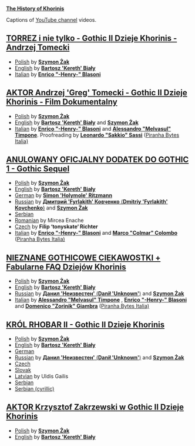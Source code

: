 [**The History of Khorinis**](http://soulfire.worldofgothic.com)

Captions of [YouTube channel](https://www.youtube.com/c/dziejekhorinismod) videos.

## [TORREZ i nie tylko - Gothic II Dzieje Khorinis - Andrzej Tomecki](https://www.youtube.com/watch?v=jarXyWleCDc)
* [Polish](tomecki-studio/tomecki-studio-pl.srt) by [**Szymon Żak**](http://szymonzak.pl)
* [English](tomecki-studio/tomecki-studio-en.srt) by [**Bartosz 'Kereth' Biały**](mailto:kereth130@gmail.com)
* [Italian](tomecki-studio/tomecki-studio-it.srt) by [**Enrico "-Henry-" Blasoni**](https://www.facebook.com/enrico.blasoni)

## [AKTOR Andrzej 'Greg' Tomecki - Gothic II Dzieje Khorinis - Film Dokumentalny](https://www.youtube.com/watch?v=O9-r6dbUpfQ)
* [Polish](tomecki/tomecki-pl.sbv) by [**Szymon Żak**](http://szymonzak.pl)
* [English](tomecki/tomecki-en.sbv) by [**Bartosz 'Kereth' Biały**](mailto:kereth130@gmail.com) and [**Szymon Żak**](http://szymonzak.pl)
* [Italian](tomecki/tomecki-it.srt) by [**Enrico "-Henry-" Blasoni**](https://www.facebook.com/enrico.blasoni) and [**Alessandro "Melvasul" Timpone**](https://www.facebook.com/alessandro.timpone). Proofreading by [**Leonardo "Sakkio" Sassi**](https://www.facebook.com/leonardo.sassi.1975) ([Piranha Bytes Italia)](https://www.facebook.com/groups/staffrisenitalia)

## [ANULOWANY OFICJALNY DODATEK DO GOTHIC 1 - Gothic Sequel](https://www.youtube.com/watch?v=SS_RRuNCe6Y)
* [Polish](sequel/sequel-pl.sbv) by [**Szymon Żak**](http://szymonzak.pl)
* [English](sequel/sequel-en.sbv) by [**Bartosz 'Kereth' Biały**](mailto:kereth130@gmail.com)
* [German](sequel/sequel-ge.srt) by [**Simon 'Holymole' Ritzmann**](mailto:ritzmanns@gmx.ch)
* [Russian](sequel/sequel-ru.sbv) by [**Дмитрий 'Fyrlakith' Ковченко** (**Dmitriy 'Fyrlakith' Kovchenko**)](https://vk.com/enfant_sauvage) and [**Szymon Żak**](http://szymonzak.pl)
* [Serbian](sequel/sequel-se.sbv)
* [Romanian](sequel/sequel-ro.sbv) by Mircea Enache
* [Czech](sequel/sequel-cz.sbv) by **Filip ‘tonyskate‘ Richter**
* [Italian](sequel/sequel-it.sbv) by [**Enrico "-Henry-" Blasoni**](https://www.facebook.com/enrico.blasoni) and [**Marco "Colmar" Colombo**](https://www.facebook.com/marco.colombo.395) ([Piranha Bytes Italia)](https://www.facebook.com/groups/staffrisenitalia)

## [NIEZNANE GOTHICOWE CIEKAWOSTKI + Fabularne FAQ Dziejów Khorinis](https://www.youtube.com/watch?v=vnoVmUTamXM)
* [Polish](ciekawostki-faq/faq-pl.sbv) by [**Szymon Żak**](http://szymonzak.pl)
* [English](ciekawostki-faq/faq-en.sbv) by [**Bartosz 'Kereth' Biały**](mailto:kereth130@gmail.com)
* [Russian](ciekawostki-faq/faq-ru.sbv) by [**Данил 'Неизвестен'** (**Danił 'Unknown'**)](https://vk.com/id23654784) and [**Szymon Żak**](http://szymonzak.pl)
* [Italian](ciekawostki-faq/faq-it.sbv) by [**Alessandro "Melvasul" Timpone**](https://www.facebook.com/alessandro.timpone) , [**Enrico "-Henry-" Blasoni**](https://www.facebook.com/enrico.blasoni) and [**Domenico "Zorinik" Giambra**](https://www.facebook.com/Zorinik) ([Piranha Bytes Italia)](https://www.facebook.com/groups/staffrisenitalia)

## [KRÓL RHOBAR II - Gothic II Dzieje Khorinis](https://www.youtube.com/watch?v=8TrLWoSo49c)
* [Polish](rhobar-ii/palac-pl.sbv) by [**Szymon Żak**](http://szymonzak.pl)
* [English](rhobar-ii/palac-en.sbv) by [**Bartosz 'Kereth' Biały**](mailto:kereth130@gmail.com)
* [German](rhobar-ii/palac-pl.sbv)
* [Russian](rhobar-ii/palac-ru.sbv) by [**Данил 'Неизвестен'** (**Danił 'Unknown'**)](https://vk.com/id23654784) and [**Szymon Żak**](http://szymonzak.pl)
* [Czech](rhobar-ii/palac-cz.sbv)
* [Slovak](rhobar-ii/palac-sl.sbv)
* [Latvian](rhobar-ii/palac-lv.sbv) by Uldis Gailis
* [Serbian](rhobar-ii/palac-se-lac.sbv)
* [Serbian (cyrillic)](rhobar-ii/palac-se-cyr.sbv)

## [AKTOR Krzysztof Zakrzewski w Gothic II Dzieje Khorinis](https://www.youtube.com/watch?v=ZAo2kCCU7oQ)
* [Polish](zakrzewski/zakrzewski-pl.sbv) by [**Szymon Żak**](http://szymonzak.pl)
* [English](zakrzewski/zakrzewski-en.sbv) by [**Bartosz 'Kereth' Biały**](mailto:kereth130@gmail.com)
